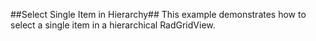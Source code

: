 ##Select Single Item in Hierarchy##
This example demonstrates how to select a single item in a hierarchical RadGridView.